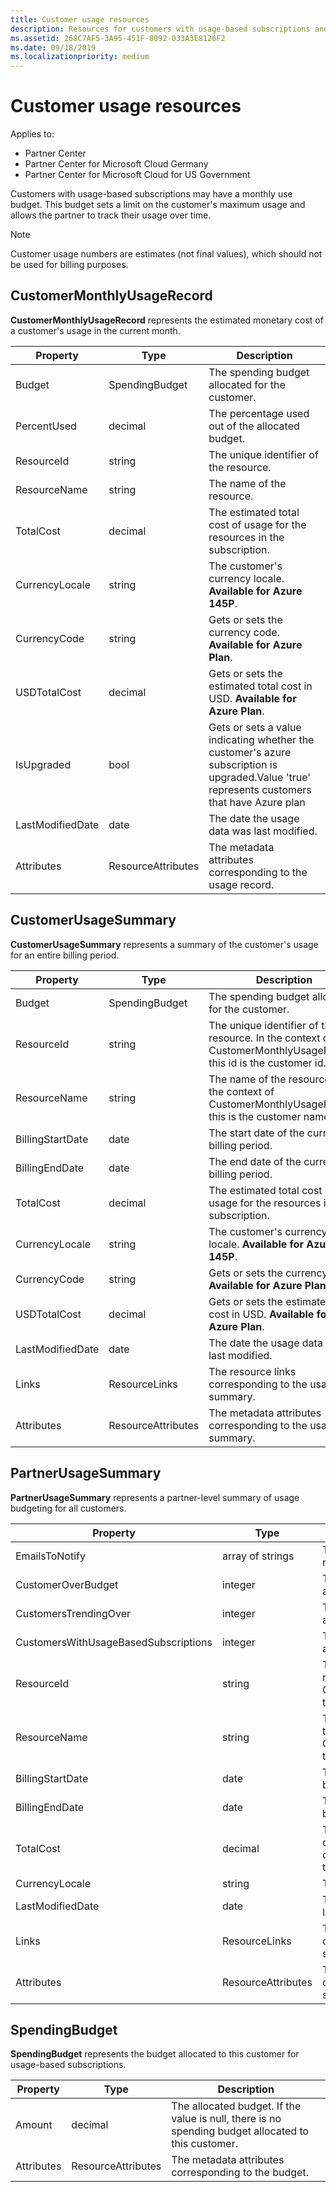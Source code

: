 ```yaml
---
title: Customer usage resources
description: Resources for customers with usage-based subscriptions and monthly use budgets.
ms.assetid: 268C7AF5-3A95-451F-8092-033A3E8126F2
ms.date: 09/18/2019
ms.localizationpriority: medium
---
```


# Customer usage resources

Applies to:

- Partner Center
- Partner Center for Microsoft Cloud Germany
- Partner Center for Microsoft Cloud for US Government

Customers with usage-based subscriptions may have a monthly use budget. This budget sets a limit on the customer's maximum usage and allows the partner to track their usage over time.

> [!NOTE]
> Customer usage numbers are estimates (not final values), which should not be used for billing purposes.

## CustomerMonthlyUsageRecord

**CustomerMonthlyUsageRecord** represents the estimated monetary cost of a customer's usage in the current month.

| Property         | Type               | Description                                                              |
|------------------|--------------------|--------------------------------------------------------------------------|
| Budget           | SpendingBudget     | The spending budget allocated for the customer.                          |
| PercentUsed      | decimal             | The percentage used out of the allocated budget.                        |
| ResourceId       | string             | The unique identifier of the resource.                                   |
| ResourceName     | string             | The name of the resource.                                                |
| TotalCost        | decimal             | The estimated total cost of usage for the resources in the subscription.|
| CurrencyLocale   | string             | The customer's currency locale. **Available for Azure 145P**.            |
| CurrencyCode     | string             | Gets or sets the currency code. **Available for  Azure Plan**.           |
| USDTotalCost     | decimal             | Gets or sets the estimated total cost in USD. **Available for Azure Plan**.                                         |
| IsUpgraded       | bool             | Gets or sets a value indicating whether the customer's azure subscription is upgraded.Value 'true' represents customers that have Azure plan                         |
| LastModifiedDate | date               | The date the usage data was last modified.                               |
| Attributes       | ResourceAttributes | The metadata attributes corresponding to the usage record.               |

## CustomerUsageSummary

**CustomerUsageSummary** represents a summary of the customer's usage for an entire billing period.

| Property         | Type               | Description                                                                                                      |
|------------------|--------------------|------------------------------------------------------------------------------------------------------------------|
| Budget           | SpendingBudget     | The spending budget allocated for the customer.                                                                  |
| ResourceId       | string             | The unique identifier of the resource. In the context of CustomerMonthlyUsageRecord, this id is the customer id. |
| ResourceName     | string             | The name of the resource. In the context of CustomerMonthlyUsageRecord, this is the customer name.               |
| BillingStartDate | date               | The start date of the current billing period.                                                                    |
| BillingEndDate   | date               | The end date of the current billing period.                                                                      |
| TotalCost        | decimal             | The estimated total cost of usage for the resources in the subscription.                                         |
| CurrencyLocale   | string             | The customer's currency locale. **Available for Azure 145P**.                                         |
| CurrencyCode     | string             | Gets or sets the currency code. **Available for  Azure Plan**.                                         |
| USDTotalCost     | decimal             | Gets or sets the estimated total cost in USD. **Available for Azure Plan**.                                         |
| LastModifiedDate | date               | The date the usage data was last modified.                                                                       |
| Links            | ResourceLinks      | The resource links corresponding to the usage summary.                                                           |
| Attributes       | ResourceAttributes | The metadata attributes corresponding to the usage summary.                                                      |

## PartnerUsageSummary

**PartnerUsageSummary** represents a partner-level summary of usage budgeting for all customers.

| Property         | Type               | Description                                                                                                      |
|------------------|--------------------|------------------------------------------------------------------------------------------------------------------|
| EmailsToNotify   | array of strings   | The list of email addresses for notifications.                                                                   |
| CustomerOverBudget | integer          | The number of customers that are over budget.                                                                    |
| CustomersTrendingOver | integer       | The number of customers that are close to going over budget.                                                     |
| CustomersWithUsageBasedSubscriptions  | integer | The number of customers with a usage-based subscription.                                               |
| ResourceId       | string             | The unique identifier of the resource. In the context of CustomerMonthlyUsageRecord, this id is the customer id. |
| ResourceName     | string             | The name of the resource. In the context of CustomerMonthlyUsageRecord, this is the customer name.               |
| BillingStartDate | date               | The start date of the current billing period.                                                                    |
| BillingEndDate   | date               | The end date of the current billing period.                                                                      |
| TotalCost        | decimal             | The estimated total cost of all customer usage based on current usage from the start of the billing period.      |
| CurrencyLocale   | string             | The currency locale.                                                                                             |
| LastModifiedDate | date               | The date the usage data was last modified.                                                                       |
| Links            | ResourceLinks      | The resource links corresponding to the usage summary.                                                           |
| Attributes       | ResourceAttributes | The metadata attributes corresponding to the usage summary.                                                      |

## SpendingBudget

**SpendingBudget** represents the budget allocated to this customer for usage-based subscriptions.

| Property   | Type               | Description                                                                                         |
|------------|--------------------|-----------------------------------------------------------------------------------------------------|
| Amount     | decimal             | The allocated budget. If the value is null, there is no spending budget allocated to this customer. |
| Attributes | ResourceAttributes | The metadata attributes corresponding to the budget.                                                |
